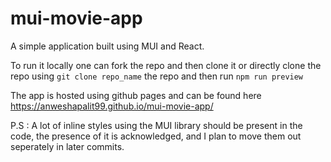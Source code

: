 # mui-movie-app

A simple application built using MUI and React.

To run it locally one can fork the repo and then clone it or directly clone the repo using <code>git clone repo_name</code> the repo and then run 
<code>npm run preview</code>

The app is hosted using github pages and can be found here https://anweshapalit99.github.io/mui-movie-app/

P.S : A lot of inline styles using the MUI library should be present in the code, the presence of it is acknowledged, and I plan to move them out seperately in later commits.
